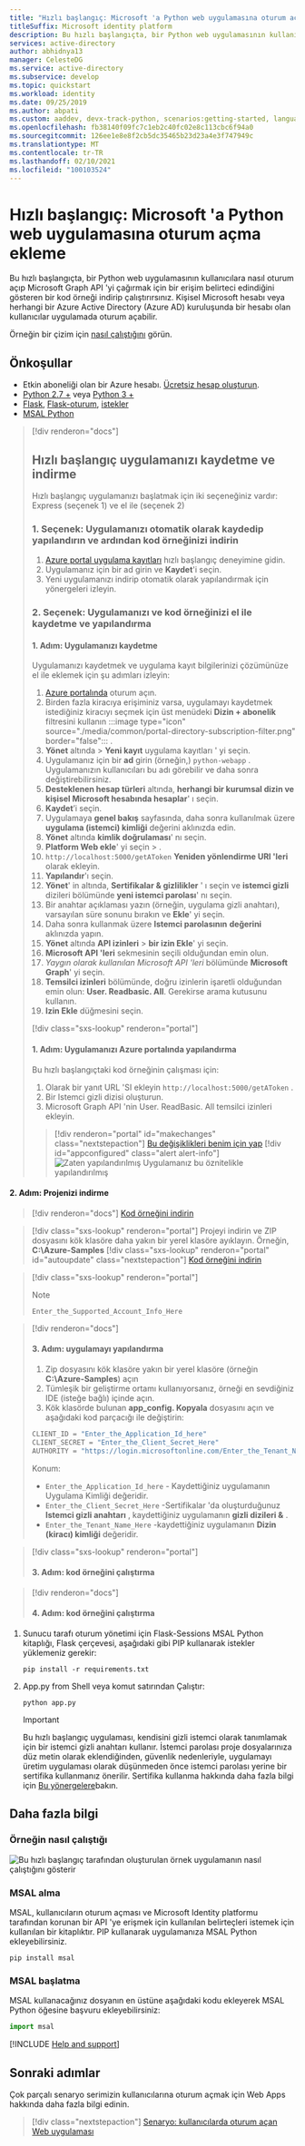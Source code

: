 ```yaml
---
title: "Hızlı başlangıç: Microsoft 'a Python web uygulamasına oturum açma ekleme | Mavisi"
titleSuffix: Microsoft identity platform
description: Bu hızlı başlangıçta, bir Python web uygulamasının kullanıcılara nasıl oturum açabileceğinizi, Microsoft Identity platformundan bir erişim belirteci nasıl alabileceğinizi ve Microsoft Graph API 'yi çağıracağınızı öğrenin.
services: active-directory
author: abhidnya13
manager: CelesteDG
ms.service: active-directory
ms.subservice: develop
ms.topic: quickstart
ms.workload: identity
ms.date: 09/25/2019
ms.author: abpati
ms.custom: aaddev, devx-track-python, scenarios:getting-started, languages:Python
ms.openlocfilehash: fb38140f09fc7c1eb2c40fc02e8c113cbc6f94a0
ms.sourcegitcommit: 126ee1e8e8f2cb5dc35465b23d23a4e3f747949c
ms.translationtype: MT
ms.contentlocale: tr-TR
ms.lasthandoff: 02/10/2021
ms.locfileid: "100103524"
---
```

# <a name="quickstart-add-sign-in-with-microsoft-to-a-python-web-app"></a>Hızlı başlangıç: Microsoft 'a Python web uygulamasına oturum açma ekleme

Bu hızlı başlangıçta, bir Python web uygulamasının kullanıcılara nasıl oturum açıp Microsoft Graph API 'yi çağırmak için bir erişim belirteci edindiğini gösteren bir kod örneği indirip çalıştırırsınız. Kişisel Microsoft hesabı veya herhangi bir Azure Active Directory (Azure AD) kuruluşunda bir hesabı olan kullanıcılar uygulamada oturum açabilir.

Örneğin bir çizim için [nasıl çalıştığını](#how-the-sample-works) görün.

## <a name="prerequisites"></a>Önkoşullar

- Etkin aboneliği olan bir Azure hesabı. [Ücretsiz hesap oluşturun](https://azure.microsoft.com/free/?WT.mc_id=A261C142F).
- [Python 2.7 +](https://www.python.org/downloads/release/python-2713) veya [Python 3 +](https://www.python.org/downloads/release/python-364/)
- [Flask](http://flask.pocoo.org/), [Flask-oturum](https://pypi.org/project/Flask-Session/), [istekler](https://requests.kennethreitz.org/en/master/)
- [MSAL Python](https://github.com/AzureAD/microsoft-authentication-library-for-python)

> [!div renderon="docs"]
>
> ## <a name="register-and-download-your-quickstart-app"></a>Hızlı başlangıç uygulamanızı kaydetme ve indirme
>
> Hızlı başlangıç uygulamanızı başlatmak için iki seçeneğiniz vardır: Express (seçenek 1) ve el ile (seçenek 2)
>
> ### <a name="option-1-register-and-auto-configure-your-app-and-then-download-your-code-sample"></a>1. Seçenek: Uygulamanızı otomatik olarak kaydedip yapılandırın ve ardından kod örneğinizi indirin
>
> 1. <a href="https://portal.azure.com/#blade/Microsoft_AAD_RegisteredApps/applicationsListBlade/quickStartType/PythonQuickstartPage/sourceType/docs" target="_blank">Azure portal uygulama kayıtları</a> hızlı başlangıç deneyimine gidin.
> 1. Uygulamanız için bir ad girin ve **Kaydet**'i seçin.
> 1. Yeni uygulamanızı indirip otomatik olarak yapılandırmak için yönergeleri izleyin.
>
> ### <a name="option-2-register-and-manually-configure-your-application-and-code-sample"></a>2. Seçenek: Uygulamanızı ve kod örneğinizi el ile kaydetme ve yapılandırma
>
> #### <a name="step-1-register-your-application"></a>1. Adım: Uygulamanızı kaydetme
>
> Uygulamanızı kaydetmek ve uygulama kayıt bilgilerinizi çözümünüze el ile eklemek için şu adımları izleyin:
>
> 1. <a href="https://portal.azure.com/" target="_blank">Azure portalında</a> oturum açın.
> 1. Birden fazla kiracıya erişiminiz varsa, uygulamayı kaydetmek istediğiniz kiracıyı seçmek için üst menüdeki **Dizin + abonelik** filtresini kullanın :::image type="icon" source="./media/common/portal-directory-subscription-filter.png" border="false"::: .
> 1. **Yönet** altında   >  **Yeni kayıt** uygulama kayıtları ' yi seçin.
> 1. Uygulamanız için bir **ad** girin (örneğin,) `python-webapp` . Uygulamanızın kullanıcıları bu adı görebilir ve daha sonra değiştirebilirsiniz.
> 1. **Desteklenen hesap türleri** altında, **herhangi bir kurumsal dizin ve kişisel Microsoft hesabında hesaplar**' ı seçin.
> 1. **Kaydet**’i seçin.
> 1. Uygulamaya **genel bakış** sayfasında, daha sonra kullanılmak üzere **uygulama (istemci) kimliği** değerini aklınızda edin.
> 1. **Yönet** altında **kimlik doğrulaması**' nı seçin.
> 1. **Platform Web ekle**' yi seçin  >  .
> 1. `http://localhost:5000/getAToken` **Yeniden yönlendirme URI 'leri** olarak ekleyin.
> 1. **Yapılandır**'ı seçin.
> 1. **Yönet**' in altında, **Sertifikalar & gizlilikler** ' ı seçin ve **istemci gizli** dizileri bölümünde **yeni istemci parolası**' nı seçin.
> 1. Bir anahtar açıklaması yazın (örneğin, uygulama gizli anahtarı), varsayılan süre sonunu bırakın ve **Ekle**' yi seçin.
> 1. Daha sonra kullanmak üzere **Istemci parolasının** **değerini** aklınızda yapın.
> 1. **Yönet** altında **API izinleri**  >  **bir izin Ekle**' yi seçin.
> 1. **Microsoft API 'leri** sekmesinin seçili olduğundan emin olun.
> 1. *Yaygın olarak kullanılan Microsoft API 'leri* bölümünde **Microsoft Graph**' yi seçin.
> 1. **Temsilci izinleri** bölümünde, doğru izinlerin işaretli olduğundan emin olun: **User. Readbasic. All**. Gerekirse arama kutusunu kullanın.
> 1. **Izin Ekle** düğmesini seçin.
>
> [!div class="sxs-lookup" renderon="portal"]
>
> #### <a name="step-1-configure-your-application-in-azure-portal"></a>1. Adım: Uygulamanızı Azure portalında yapılandırma
>
> Bu hızlı başlangıçtaki kod örneğinin çalışması için:
>
> 1. Olarak bir yanıt URL 'SI ekleyin `http://localhost:5000/getAToken` .
> 1. Bir Istemci gizli dizisi oluşturun.
> 1. Microsoft Graph API 'nin User. ReadBasic. All temsilci izinleri ekleyin.
>
> > [!div renderon="portal" id="makechanges" class="nextstepaction"]
> > [Bu değişiklikleri benim için yap]()
> > [!div id="appconfigured" class="alert alert-info"]
> > ![Zaten yapılandırılmış](media/quickstart-v2-aspnet-webapp/green-check.png) Uygulamanız bu öznitelikle yapılandırılmış

#### <a name="step-2-download-your-project"></a>2. Adım: Projenizi indirme
> [!div renderon="docs"]
> [Kod örneğini indirin](https://github.com/Azure-Samples/ms-identity-python-webapp/archive/master.zip)

> [!div class="sxs-lookup" renderon="portal"]
> Projeyi indirin ve ZIP dosyasını kök klasöre daha yakın bir yerel klasöre ayıklayın. Örneğin, **C:\Azure-Samples**
> [!div class="sxs-lookup" renderon="portal" id="autoupdate" class="nextstepaction"]
> [Kod örneğini indirin](https://github.com/Azure-Samples/ms-identity-python-webapp/archive/master.zip)

> [!div class="sxs-lookup" renderon="portal"]
> > [!NOTE]
> > `Enter_the_Supported_Account_Info_Here`

> [!div renderon="docs"]
> #### <a name="step-3-configure-the-application"></a>3. Adım: uygulamayı yapılandırma
>
> 1. Zip dosyasını kök klasöre yakın bir yerel klasöre (örneğin **C:\Azure-Samples**) açın
> 1. Tümleşik bir geliştirme ortamı kullanıyorsanız, örneği en sevdiğiniz IDE (isteğe bağlı) içinde açın.
> 1. Kök klasörde bulunan **app_config. Kopyala** dosyasını açın ve aşağıdaki kod parçacığı ile değiştirin:
>
> ```python
> CLIENT_ID = "Enter_the_Application_Id_here"
> CLIENT_SECRET = "Enter_the_Client_Secret_Here"
> AUTHORITY = "https://login.microsoftonline.com/Enter_the_Tenant_Name_Here"
> ```
> Konum:
>
> - `Enter_the_Application_Id_here` - Kaydettiğiniz uygulamanın Uygulama Kimliği değeridir.
> - `Enter_the_Client_Secret_Here` -Sertifikalar 'da oluşturduğunuz **Istemci gizli anahtarı** , kaydettiğiniz uygulamanın **gizli dizileri &**  .
> - `Enter_the_Tenant_Name_Here` -kaydettiğiniz uygulamanın **Dizin (kiracı) kimliği** değeridir.

> [!div class="sxs-lookup" renderon="portal"]
> #### <a name="step-3-run-the-code-sample"></a>3. Adım: kod örneğini çalıştırma

> [!div renderon="docs"]
> #### <a name="step-4-run-the-code-sample"></a>4. Adım: kod örneğini çalıştırma

1. Sunucu tarafı oturum yönetimi için Flask-Sessions MSAL Python kitaplığı, Flask çerçevesi, aşağıdaki gibi PIP kullanarak istekler yüklemeniz gerekir:

    ```Shell
    pip install -r requirements.txt
    ```

2. App.py from Shell veya komut satırından Çalıştır:

    ```Shell
    python app.py
    ```
   > [!IMPORTANT]
   > Bu hızlı başlangıç uygulaması, kendisini gizli istemci olarak tanımlamak için bir istemci gizli anahtarı kullanır. İstemci parolası proje dosyalarınıza düz metin olarak eklendiğinden, güvenlik nedenleriyle, uygulamayı üretim uygulaması olarak düşünmeden önce istemci parolası yerine bir sertifika kullanmanız önerilir. Sertifika kullanma hakkında daha fazla bilgi için [Bu yönergelere](./active-directory-certificate-credentials.md)bakın.

## <a name="more-information"></a>Daha fazla bilgi

### <a name="how-the-sample-works"></a>Örneğin nasıl çalıştığı
![Bu hızlı başlangıç tarafından oluşturulan örnek uygulamanın nasıl çalıştığını gösterir](media/quickstart-v2-python-webapp/python-quickstart.svg)

### <a name="getting-msal"></a>MSAL alma
MSAL, kullanıcıların oturum açması ve Microsoft Identity platformu tarafından korunan bir API 'ye erişmek için kullanılan belirteçleri istemek için kullanılan bir kitaplıktır.
PIP kullanarak uygulamanıza MSAL Python ekleyebilirsiniz.

```Shell
pip install msal
```

### <a name="msal-initialization"></a>MSAL başlatma
MSAL kullanacağınız dosyanın en üstüne aşağıdaki kodu ekleyerek MSAL Python öğesine başvuru ekleyebilirsiniz:

```Python
import msal
```

[!INCLUDE [Help and support](../../../includes/active-directory-develop-help-support-include.md)]

## <a name="next-steps"></a>Sonraki adımlar

Çok parçalı senaryo serimizin kullanıcılarına oturum açmak için Web Apps hakkında daha fazla bilgi edinin.

> [!div class="nextstepaction"]
> [Senaryo: kullanıcılarda oturum açan Web uygulaması](scenario-web-app-sign-user-overview.md)
